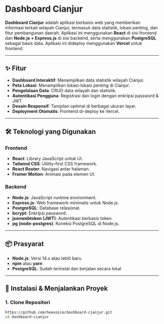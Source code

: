 # Dashboard Cianjur

**Dashboard Cianjur** adalah aplikasi berbasis web yang memberikan informasi terkait wilayah Cianjur, termasuk data statistik, lokasi penting, dan fitur pembangunan daerah. Aplikasi ini menggunakan **React** di sisi frontend dan **Node.js + Express.js** di sisi backend, serta menggunakan **PostgreSQL** sebagai basis data. Aplikasi ini dideploy menggunakan **Vercel** untuk frontend.

---

## ✨ Fitur

- **Dashboard Interaktif**: Menampilkan data statistik wilayah Cianjur.
- **Peta Lokasi**: Menampilkan lokasi-lokasi penting di Cianjur.
- **Pengelolaan Data**: CRUD data wilayah dan statistik.
- **Autentikasi Pengguna**: Registrasi dan login dengan enkripsi password & JWT.
- **Desain Responsif**: Tampilan optimal di berbagai ukuran layar.
- **Deployment Otomatis**: Frontend di-deploy ke Vercel.

---

## 🛠️ Teknologi yang Digunakan

### Frontend

- **React**: Library JavaScript untuk UI.
- **Tailwind CSS**: Utility-first CSS framework.
- **React Router**: Navigasi antar halaman.
- **Framer Motion**: Animasi pada elemen UI.

### Backend

- **Node.js**: JavaScript runtime environment.
- **Express.js**: Web framework minimalis untuk Node.js.
- **PostgreSQL**: Database relasional.
- **bcrypt**: Enkripsi password.
- **jsonwebtoken (JWT)**: Autentikasi berbasis token.
- **pg (node-postgres)**: Koneksi PostgreSQL di Node.js.

---

## 📦 Prasyarat

- **Node.js**: Versi 14.x atau lebih baru
- **npm** atau **yarn**
- **PostgreSQL**: Sudah terinstal dan berjalan secara lokal

---

## 🚀 Instalasi & Menjalankan Proyek

### 1. Clone Repositori

```bash
https://github.com/heavoice/dashboard-cianjur.git
cd dashboard-cianjur
```
